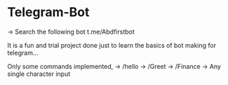 # Telegram-Bot

-> Search the following bot t.me/Abdfirstbot

It is a fun and trial project done just to learn the basics of bot making for telegram...

Only some commands implemented,
  -> /hello
  -> /Greet
  -> /Finance
  -> Any single character input
  

